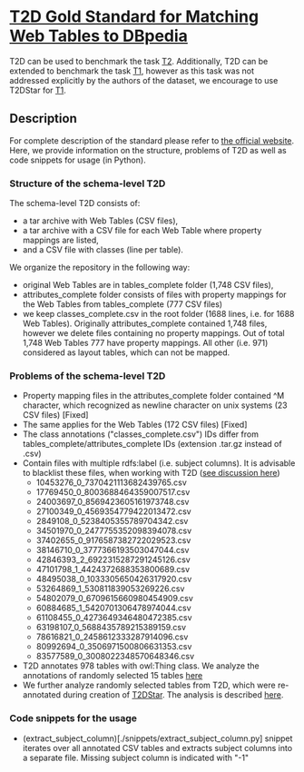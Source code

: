 # [T2D Gold Standard for Matching Web Tables to DBpedia](http://webdatacommons.org/webtables/goldstandard.html)
T2D can be used to benchmark the task [T2](../README.md).
Additionally, T2D can be extended to benchmark the task [T1](../README.md), however as this task was not addressed explicitly by the authors of the dataset, we encourage to use T2DStar for [T1](../README.md).

## Description
For complete description of the standard please refer to [the official website](http://webdatacommons.org/webtables/goldstandard.html).
Here, we provide information on the structure, problems of T2D as well as code snippets for usage (in Python).

### Structure of the schema-level T2D
The schema-level T2D consists of:
* a tar archive with Web Tables (CSV files),
* a tar archive with a CSV file for each Web Table where property mappings are listed,
* and a CSV file with classes (line per table).

We organize the repository in the following way:
* original Web Tables are in tables_complete folder (1,748 CSV files),
* attributes_complete folder consists of files with property mappings for the Web Tables from tables_complete (777 CSV files)
* we keep classes_complete.csv in the root folder (1688 lines, i.e. for 1688 Web Tables).
Originally attributes_complete contained 1,748 files, however we delete files containing no property mappings.
Out of total 1,748 Web Tables 777 have property mappings.
All other (i.e. 971) considered as layout tables, which can not be mapped.

### Problems of the schema-level T2D
* Property mapping files in the attributes_complete folder contained ^M character, which recognized as newline character on unix systems (23 CSV files) [Fixed]
* The same applies for the Web Tables (172 CSV files) [Fixed]
* The class annotations ("classes_complete.csv") IDs differ from tables_complete/attributes_complete IDs (extension .tar.gz instead of .csv)
* Contain files with multiple rdfs:label (i.e. subject columns). It is advisable to blacklist these files, when working with T2D ([see discussion here](./docs/MultipleSubjectColumns.md))
  * 10453276_0_7370421113682439765.csv
  * 17769450_0_8003688464359007517.csv
  * 24003697_0_8569423605161973748.csv
  * 27100349_0_4569354779422013472.csv
  * 2849108_0_5238405355789704342.csv
  * 34501970_0_2477755352098394078.csv
  * 37402655_0_9176587382722029523.csv
  * 38146710_0_3777366193503047044.csv
  * 42846393_2_6922315287291245126.csv
  * 47101798_1_4424372688353800689.csv
  * 48495038_0_1033305650426317920.csv
  * 53264869_1_530811839053269226.csv
  * 54802079_0_6709615660980454909.csv
  * 60884685_1_5420701306478974044.csv
  * 61108455_0_4273649346480472385.csv
  * 63198107_0_5688435789215389159.csv
  * 78616821_0_2458612333287914096.csv
  * 80992694_0_3506971500806631353.csv
  * 83577589_0_3008022348570648346.csv
* T2D annotates 978 tables with owl:Thing class. We analyze the annotations of randomly selected 15 tables [here](./docs/T2DClassThingAnalysis.md) 
* We further analyze randomly selected tables from T2D, which were re-annotated during creation of [T2DStar](../T2DStar/README.md). The analysis is described [here](./docs/T2DTableAnalysis.md).

### Code snippets for the usage
* (extract_subject_column)[./snippets/extract_subject_column.py] snippet iterates over all annotated CSV tables and extracts subject columns into a separate file. Missing subject column is indicated with "-1"
